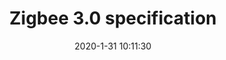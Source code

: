 ---
title: Zigbee 3.0 specification
date: 2020-1-31 10:11:30
categories:
- [Book notes, Spec, Zigbee 3.0 Spec]
---